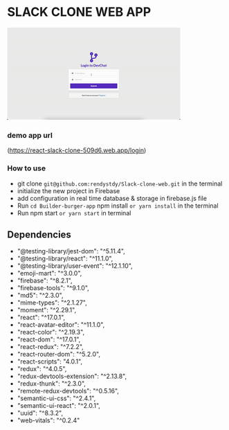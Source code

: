 # SLACK CLONE WEB APP

![demo-app](https://github.com/rendystdy/Slack-clone-web/blob/master/demo-app.gif)

### demo app url

(<https://react-slack-clone-509d6.web.app/login>)

### How to use

- git clone `git@github.com:rendystdy/Slack-clone-web.git` in the terminal
- initialize the new project in Firebase
- add configuration in real time database & storage in firebase.js file
- Run `cd Builder-burger-app` npm install `or yarn install` in the terminal
- Run npm start `or yarn start` in terminal

## Dependencies

- "@testing-library/jest-dom": "^5.11.4",
- "@testing-library/react": "^11.1.0",
- "@testing-library/user-event": "^12.1.10",
- "emoji-mart": "^3.0.0",
- "firebase": "^8.2.1",
- "firebase-tools": "^9.1.0",
- "md5": "^2.3.0",
- "mime-types": "^2.1.27",
- "moment": "^2.29.1",
- "react": "^17.0.1",
- "react-avatar-editor": "^11.1.0",
- "react-color": "^2.19.3",
- "react-dom": "^17.0.1",
- "react-redux": "^7.2.2",
- "react-router-dom": "^5.2.0",
- "react-scripts": "4.0.1",
- "redux": "^4.0.5",
- "redux-devtools-extension": "^2.13.8",
- "redux-thunk": "^2.3.0",
- "remote-redux-devtools": "^0.5.16",
- "semantic-ui-css": "^2.4.1",
- "semantic-ui-react": "^2.0.1",
- "uuid": "^8.3.2",
- "web-vitals": "^0.2.4"
